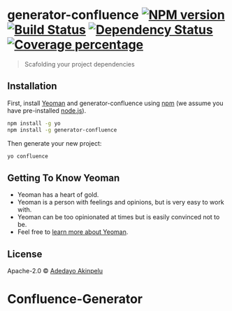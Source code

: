 # generator-confluence [![NPM version][npm-image]][npm-url] [![Build Status][travis-image]][travis-url] [![Dependency Status][daviddm-image]][daviddm-url] [![Coverage percentage][coveralls-image]][coveralls-url]
> Scafolding your project dependencies

## Installation

First, install [Yeoman](http://yeoman.io) and generator-confluence using [npm](https://www.npmjs.com/) (we assume you have pre-installed [node.js](https://nodejs.org/)).

```bash
npm install -g yo
npm install -g generator-confluence
```

Then generate your new project:

```bash
yo confluence
```

## Getting To Know Yeoman

 * Yeoman has a heart of gold.
 * Yeoman is a person with feelings and opinions, but is very easy to work with.
 * Yeoman can be too opinionated at times but is easily convinced not to be.
 * Feel free to [learn more about Yeoman](http://yeoman.io/).

## License

Apache-2.0 © [Adedayo Akinpelu](www.github.com/haroldsphinx)


[npm-image]: https://badge.fury.io/js/generator-confluence.svg
[npm-url]: https://npmjs.org/package/generator-confluence
[travis-image]: https://travis-ci.org/haroldsphinx/generator-confluence.svg?branch=master
[travis-url]: https://travis-ci.org/haroldsphinx/generator-confluence
[daviddm-image]: https://david-dm.org/haroldsphinx/generator-confluence.svg?theme=shields.io
[daviddm-url]: https://david-dm.org/haroldsphinx/generator-confluence
[coveralls-image]: https://coveralls.io/repos/haroldsphinx/generator-confluence/badge.svg
[coveralls-url]: https://coveralls.io/r/haroldsphinx/generator-confluence
# Confluence-Generator
